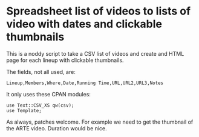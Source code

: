 # Spreadsheet list of videos to lists of video with dates and clickable thumbnails

This is a noddy script to take a CSV list of videos and create and HTML page for each lineup with clickable thumbnails.

The fields, not all used, are:

    Lineup,Members,Where,Date,Running Time,URL,URL2,URL3,Notes


It only uses these CPAN modules:

    use Text::CSV_XS qw(csv);
    use Template;

As always, patches welcome. For example we need to get the thumbnail of the ARTE video. Duration would be nice.